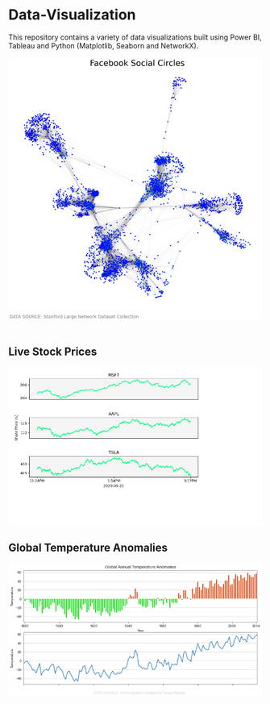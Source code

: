 # Data-Visualization
This repository contains a variety of data visualizations built using Power BI, Tableau and Python (Matplotlib, Seaborn and NetworkX). 
<br><br>
![alt text](https://github.com/wesleyLaurence/Data-Visualization/blob/main/images/facebook_social_network.png)
<br><br>
## Live Stock Prices
![alt text](https://github.com/wesleyLaurence/Stock-Market-Analytics/blob/master/data/stock-prices.png?raw=true)
<br>
## Global Temperature Anomalies
![alt text](https://github.com/wesleyLaurence/Data-Visualization/blob/main/images/Global%20Temperature%20Anomalies.png)



